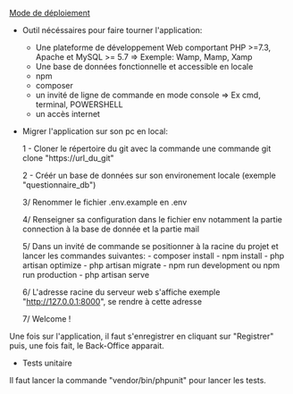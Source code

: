 <u>Mode de déploiement</u>

- Outil nécéssaires pour faire tourner l'application:

	- Une plateforme de développement Web comportant PHP >=7.3, Apache et MySQL >= 5.7
		=> Exemple: Wamp, Mamp, Xamp
	- Une base de données fonctionnelle et accessible en locale
	- npm
	- composer
	- un invité de ligne de commande en mode console
		=> Ex cmd, terminal, POWERSHELL
	- un accès internet

- Migrer l'application sur son pc en local:

	1 - Cloner le répertoire du git avec la commande une commande git clone "https://url_du_git"
	
	2 - Créér un base de données sur son environement locale (exemple "questionnaire_db")
	
	3/ Renommer le fichier .env.example en .env
	
	4/ Renseigner sa configuration dans le fichier env notamment la partie connection à la base de donnée et la partie mail
	
	5/ Dans un invité de commande se positionner à la racine du projet et lancer les commandes suivantes:
		- composer install
		- npm install
		- php artisan optimize
		- php artisan migrate
		- npm run development ou npm run production
		- php artisan serve

	6/ L'adresse racine du serveur web s'affiche exemple "http://127.0.0.1:8000", se rendre à cette adresse
	
	7/ Welcome !

Une fois sur l'application, il faut s'enregistrer en cliquant sur "Registrer" puis, une fois fait, le Back-Office apparait.

- Tests unitaire

Il faut lancer la commande "vendor/bin/phpunit" pour lancer les tests.

